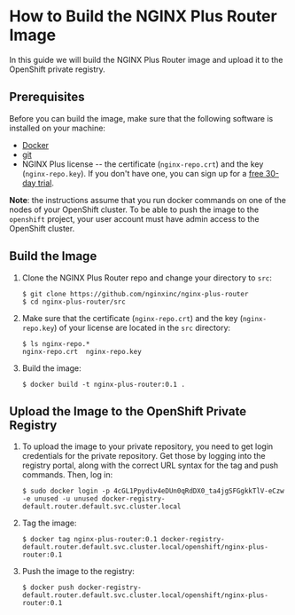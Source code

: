 # How to Build the NGINX Plus Router Image

In this guide we will build the NGINX Plus Router image and upload it to the OpenShift private registry.

## Prerequisites

Before you can build the image, make sure that the following software is installed on your machine:
* [Docker](https://www.docker.com/products/docker)
* [git](https://git-scm.com/)
* NGINX Plus license -- the certificate (`nginx-repo.crt`) and the key (`nginx-repo.key`). If you don't have one, you can sign up for a [free 30-day trial](https://www.nginx.com/free-trial-request/).

**Note**: the instructions assume that you run docker commands on one of the nodes of your OpenShift cluster. To be able to push the image to the `openshift` project, your user account must have admin access to the OpenShift cluster.

## Build the Image

1. Clone the NGINX Plus Router repo and change your directory to `src`: 
    ```
    $ git clone https://github.com/nginxinc/nginx-plus-router
    $ cd nginx-plus-router/src
    ```

1. Make sure that the certificate (`nginx-repo.crt`) and the key (`nginx-repo.key`) of your license are located in the `src` directory:
    ```
    $ ls nginx-repo.*
    nginx-repo.crt  nginx-repo.key
    ```

1. Build the image:
    ```
    $ docker build -t nginx-plus-router:0.1 .
    ```

## Upload the Image to the OpenShift Private Registry

1. To upload the image to your private repository, you need to get login credentials for the private repository. Get those by logging into the registry portal, along with the correct URL syntax for the tag and push commands. Then, log in:
    ```
    $ sudo docker login -p 4cGL1Ppydiv4eDUn0qRdDX0_ta4jgSFGgkkTlV-eCzw -e unused -u unused docker-registry-default.router.default.svc.cluster.local
    ```

1. Tag the image:
    ```
    $ docker tag nginx-plus-router:0.1 docker-registry-default.router.default.svc.cluster.local/openshift/nginx-plus-router:0.1
    ```

1. Push the image to the registry:
    ```
    $ docker push docker-registry-default.router.default.svc.cluster.local/openshift/nginx-plus-router:0.1
    ```
